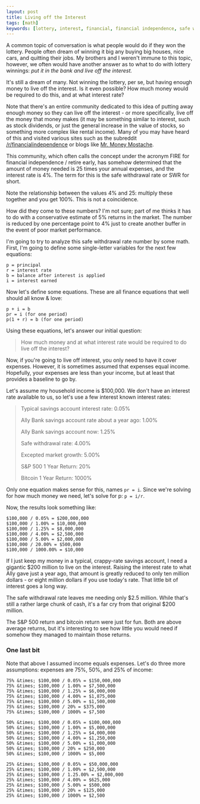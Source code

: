 ```yaml
---
layout: post
title: Living off the Interest
tags: [math]
keywords: [lottery, interest, financial, financial independence, safe withdrawal rate, interest rate, rate]
---
```


A common topic of conversation is what people would do if they won the lottery. People often dream of winning it big any buying big houses, nice cars, and quitting their jobs. My brothers and I weren't immune to this topic, however, we often would have another answer as to what to do with lottery winnings: *put it in the bank and live off the interest.*

It's still a dream of many. Not winning the lottery, per se, but having enough money to live off the interest. Is it even possible? How much money would be required to do this, and at what interest rate?

Note that there's an entire community dedicated to this idea of putting away enough money so they can live off the interest - or more specifically, live off the money that money makes (it may be something similar to interest, such as stock dividends, or just the general increase in the value of stocks, so something more complex like rental income). Many of you may have heard of this and visited various sites such as the subreddit [/r/financialindependence](https://www.reddit.com/r/financialindependence/) or blogs like [Mr. Money Mostache](http://www.mrmoneymustache.com/).

This community, which often calls the concept under the acronym FIRE for financial independence / retire early, has somehow determined that the amount of money needed is 25 times your annual expenses, and the interest rate is 4%. The term for this is the safe withdrawal rate or SWR for short.

Note the relationship between the values 4% and 25: multiply these together and you get 100%. This is not a coincidence.

How did they come to these numbers? I'm not sure; part of me thinks it has to do with a conservative estimate of 5% returns in the market. The number is reduced by one percentage point to 4% just to create another buffer in the event of poor market performance.

I'm going to try to analyze this safe withdrawal rate number by some math. First, I'm going to define some single-letter variables for the next few equations:

```
p = principal
r = interest rate
b = balance after interest is applied
i = interest earned
```

Now let's define some equations. These are all finance equations that well should all know & love:

```
p + i = b
pr = i (for one period)
p(1 + r) = b (for one period)
```

Using these equations, let's answer our initial question:

> How much money and at what interest rate would be required to do live off the interest?

Now, if you're going to live off interest, you only need to have it cover expenses. However, it is sometimes assumed that expenses equal income. Hopefully, your expenses are less than your income, but at least that provides a baseline to go by.

Let's assume my household income is $100,000. We don't have an interest rate available to us, so let's use a few interest known interest rates:

> Typical savings account interest rate: 0.05%
>
> Ally Bank savings account rate about a year ago: 1.00%
>
> Ally Bank savings account now: 1.25%
>
> Safe withdrawal rate: 4.00%
>
> Excepted market growth: 5.00%
>
> S&P 500 1 Year Return: 20%
>
> Bitcoin 1 Year Return: 1000%

Only one equation makes sense for this, names `pr = i`. Since we're solving for how much money we need, let's solve for p: `p = i/r`.

Now, the results look something like:

```
$100,000 / 0.05% = $200,000,000
$100,000 / 1.00% = $10,000,000
$100,000 / 1.25% = $8,000,000
$100,000 / 4.00% = $2,500,000
$100,000 / 5.00% = $2,000,000
$100,000 / 20.00% = $500,000
$100,000 / 1000.00% = $10,000
```

If I just keep my money in a typical, crappy-rate savings account, I need a gigantic $200 million to live on the interest. Raising the interest rate to what Ally gave just a year ago, that amount is greatly reduced to only ten million dollars - or eight million dollars if you use today's rate. That little bit of interest goes a long way.

The safe withdrawal rate leaves me needing only $2.5 million. While that's still a rather large chunk of cash, it's a far cry from that original $200 million.

The S&P 500 return and bitcoin return were just for fun. Both are above average returns, but it's interesting to see how little you would need if somehow they managed to maintain those returns.

### One last bit

Note that above I assumed income equals expenses. Let's do three more assumptions: expenses are 75%, 50%, and 25% of income:

```
75% &times; $100,000 / 0.05% = $150,000,000
75% &times; $100,000 / 1.00% = $7,500,000
75% &times; $100,000 / 1.25% = $6,000,000
75% &times; $100,000 / 4.00% = $1,875,000
75% &times; $100,000 / 5.00% = $1,500,000
75% &times; $100,000 / 20% = $375,000
75% &times; $100,000 / 1000% = $7,500
```

```
50% &times; $100,000 / 0.05% = $100,000,000
50% &times; $100,000 / 1.00% = $5,000,000
50% &times; $100,000 / 1.25% = $4,000,000
50% &times; $100,000 / 4.00% = $1,250,000
50% &times; $100,000 / 5.00% = $1,000,000 
50% &times; $100,000 / 20% = $250,000
50% &times; $100,000 / 1000% = $5,000
```

```
25% &times; $100,000 / 0.05% = $50,000,000
25% &times; $100,000 / 1.00% = $2,500,000
25% &times; $100,000 / 1.25.00% = $2,000,000
25% &times; $100,000 / 4.00% = $625,000
25% &times; $100,000 / 5.00% = $500,000
25% &times; $100,000 / 20% = $125,000
25% &times; $100,000 / 1000% = $2,500
```
